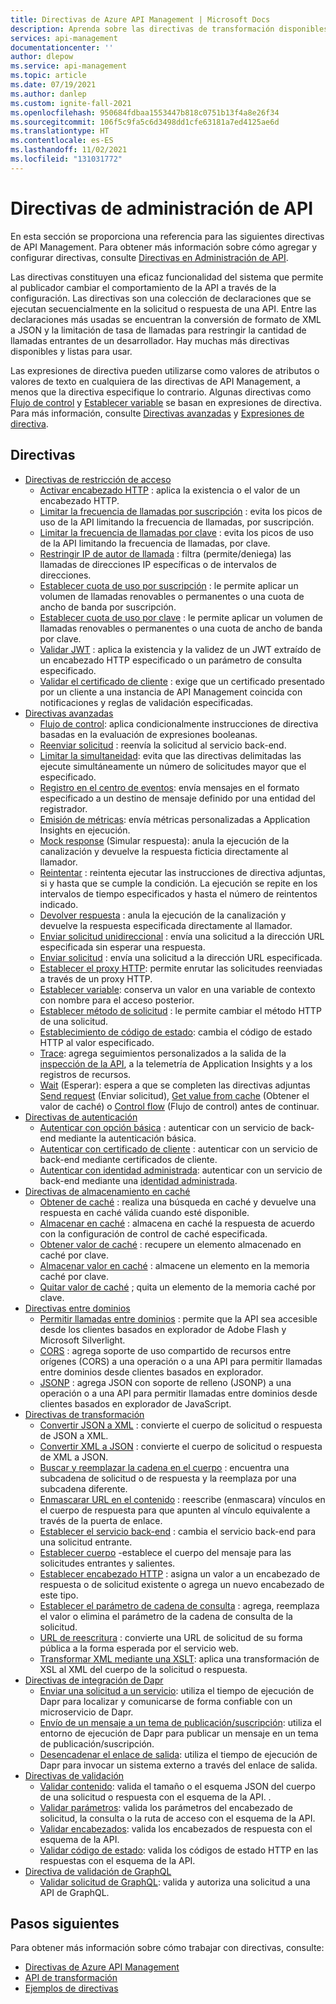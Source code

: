 ```yaml
---
title: Directivas de Azure API Management | Microsoft Docs
description: Aprenda sobre las directivas de transformación disponibles para su uso en Azure API Management. Las directivas permiten que el publicador cambie el comportamiento de la API mediante la configuración.
services: api-management
documentationcenter: ''
author: dlepow
ms.service: api-management
ms.topic: article
ms.date: 07/19/2021
ms.author: danlep
ms.custom: ignite-fall-2021
ms.openlocfilehash: 950684fdbaa1553447b818c0751b13f4a8e26f34
ms.sourcegitcommit: 106f5c9fa5c6d3498dd1cfe63181a7ed4125ae6d
ms.translationtype: HT
ms.contentlocale: es-ES
ms.lasthandoff: 11/02/2021
ms.locfileid: "131031772"
---
```

# <a name="api-management-policies"></a>Directivas de administración de API
En esta sección se proporciona una referencia para las siguientes directivas de API Management. Para obtener más información sobre cómo agregar y configurar directivas, consulte [Directivas en Administración de API](api-management-howto-policies.md).

 Las directivas constituyen una eficaz funcionalidad del sistema que permite al publicador cambiar el comportamiento de la API a través de la configuración. Las directivas son una colección de declaraciones que se ejecutan secuencialmente en la solicitud o respuesta de una API. Entre las declaraciones más usadas se encuentran la conversión de formato de XML a JSON y la limitación de tasa de llamadas para restringir la cantidad de llamadas entrantes de un desarrollador. Hay muchas más directivas disponibles y listas para usar.

 Las expresiones de directiva pueden utilizarse como valores de atributos o valores de texto en cualquiera de las directivas de API Management, a menos que la directiva especifique lo contrario. Algunas directivas como [Flujo de control](api-management-advanced-policies.md#choose) y [Establecer variable](api-management-advanced-policies.md#set-variable) se basan en expresiones de directiva. Para más información, consulte [Directivas avanzadas](api-management-advanced-policies.md#AdvancedPolicies) y [Expresiones de directiva](api-management-policy-expressions.md).

##  <a name="policies"></a><a name="ProxyPolicies"></a> Directivas

-   [Directivas de restricción de acceso](api-management-access-restriction-policies.md#AccessRestrictionPolicies)
    -   [Activar encabezado HTTP](api-management-access-restriction-policies.md#CheckHTTPHeader) : aplica la existencia o el valor de un encabezado HTTP.
    -   [Limitar la frecuencia de llamadas por suscripción](api-management-access-restriction-policies.md#LimitCallRate) : evita los picos de uso de la API limitando la frecuencia de llamadas, por suscripción.
    -   [Limitar la frecuencia de llamadas por clave](api-management-access-restriction-policies.md#LimitCallRateByKey) : evita los picos de uso de la API limitando la frecuencia de llamadas, por clave.
    -   [Restringir IP de autor de llamada](api-management-access-restriction-policies.md#RestrictCallerIPs) : filtra (permite/deniega) las llamadas de direcciones IP específicas o de intervalos de direcciones.
    -   [Establecer cuota de uso por suscripción](api-management-access-restriction-policies.md#SetUsageQuota) : le permite aplicar un volumen de llamadas renovables o permanentes o una cuota de ancho de banda por suscripción.
    -   [Establecer cuota de uso por clave](api-management-access-restriction-policies.md#SetUsageQuotaByKey) : le permite aplicar un volumen de llamadas renovables o permanentes o una cuota de ancho de banda por clave.
    -   [Validar JWT](api-management-access-restriction-policies.md#ValidateJWT) : aplica la existencia y la validez de un JWT extraído de un encabezado HTTP especificado o un parámetro de consulta especificado.
    -   [Validar el certificado de cliente](api-management-access-restriction-policies.md#validate-client-certificate) : exige que un certificado presentado por un cliente a una instancia de API Management coincida con notificaciones y reglas de validación especificadas.
-   [Directivas avanzadas](api-management-advanced-policies.md#AdvancedPolicies)
    -   [Flujo de control](api-management-advanced-policies.md#choose): aplica condicionalmente instrucciones de directiva basadas en la evaluación de expresiones booleanas.
    -   [Reenviar solicitud](api-management-advanced-policies.md#ForwardRequest) : reenvía la solicitud al servicio back-end.
    -   [Limitar la simultaneidad](api-management-advanced-policies.md#LimitConcurrency): evita que las directivas delimitadas las ejecute simultáneamente un número de solicitudes mayor que el especificado.
    -   [Registro en el centro de eventos](api-management-advanced-policies.md#log-to-eventhub): envía mensajes en el formato especificado a un destino de mensaje definido por una entidad del registrador.
    -   [Emisión de métricas](api-management-advanced-policies.md#emit-metrics): envía métricas personalizadas a Application Insights en ejecución.
    -   [Mock response](api-management-advanced-policies.md#mock-response) (Simular respuesta): anula la ejecución de la canalización y devuelve la respuesta ficticia directamente al llamador.
    -   [Reintentar](api-management-advanced-policies.md#Retry) : reintenta ejecutar las instrucciones de directiva adjuntas, si y hasta que se cumple la condición. La ejecución se repite en los intervalos de tiempo especificados y hasta el número de reintentos indicado.
    -   [Devolver respuesta](api-management-advanced-policies.md#ReturnResponse) : anula la ejecución de la canalización y devuelve la respuesta especificada directamente al llamador.
    -   [Enviar solicitud unidireccional](api-management-advanced-policies.md#SendOneWayRequest) : envía una solicitud a la dirección URL especificada sin esperar una respuesta.
    -   [Enviar solicitud](api-management-advanced-policies.md#SendRequest) : envía una solicitud a la dirección URL especificada.
    -   [Establecer el proxy HTTP](api-management-advanced-policies.md#SetHttpProxy): permite enrutar las solicitudes reenviadas a través de un proxy HTTP.
    -   [Establecer variable](api-management-advanced-policies.md#set-variable): conserva un valor en una variable de contexto con nombre para el acceso posterior.
    -   [Establecer método de solicitud](api-management-advanced-policies.md#SetRequestMethod) : le permite cambiar el método HTTP de una solicitud.
    -   [Establecimiento de código de estado](api-management-advanced-policies.md#SetStatus): cambia el código de estado HTTP al valor especificado.
    -   [Trace](api-management-advanced-policies.md#Trace): agrega seguimientos personalizados a la salida de la [inspección de la API](./api-management-howto-api-inspector.md), a la telemetría de Application Insights y a los registros de recursos.
    -   [Wait](api-management-advanced-policies.md#Wait) (Esperar): espera a que se completen las directivas adjuntas [Send request](api-management-advanced-policies.md#SendRequest) (Enviar solicitud), [Get value from cache](api-management-caching-policies.md#GetFromCacheByKey) (Obtener el valor de caché) o [Control flow](api-management-advanced-policies.md#choose) (Flujo de control) antes de continuar.
-   [Directivas de autenticación](api-management-authentication-policies.md#AuthenticationPolicies)
    -   [Autenticar con opción básica](api-management-authentication-policies.md#Basic) : autenticar con un servicio de back-end mediante la autenticación básica.
    -   [Autenticar con certificado de cliente](api-management-authentication-policies.md#ClientCertificate) : autenticar con un servicio de back-end mediante certificados de cliente.
    -   [Autenticar con identidad administrada](api-management-authentication-policies.md#ManagedIdentity): autenticar con un servicio de back-end mediante una [identidad administrada](../active-directory/managed-identities-azure-resources/overview.md).
-   [Directivas de almacenamiento en caché](api-management-caching-policies.md#CachingPolicies)
    -   [Obtener de caché](api-management-caching-policies.md#GetFromCache) : realiza una búsqueda en caché y devuelve una respuesta en caché válida cuando esté disponible.
    -   [Almacenar en caché](api-management-caching-policies.md#StoreToCache) : almacena en caché la respuesta de acuerdo con la configuración de control de caché especificada.
    -   [Obtener valor de caché](api-management-caching-policies.md#GetFromCacheByKey) : recupere un elemento almacenado en caché por clave.
    -   [Almacenar valor en caché](api-management-caching-policies.md#StoreToCacheByKey) : almacene un elemento en la memoria caché por clave.
    -   [Quitar valor de caché](api-management-caching-policies.md#RemoveCacheByKey) ; quita un elemento de la memoria caché por clave.
-   [Directivas entre dominios](api-management-cross-domain-policies.md#CrossDomainPolicies)
    -   [Permitir llamadas entre dominios](api-management-cross-domain-policies.md#AllowCrossDomainCalls) : permite que la API sea accesible desde los clientes basados en explorador de Adobe Flash y Microsoft Silverlight.
    -   [CORS](api-management-cross-domain-policies.md#CORS) : agrega soporte de uso compartido de recursos entre orígenes (CORS) a una operación o a una API para permitir llamadas entre dominios desde clientes basados en explorador.
    -   [JSONP](api-management-cross-domain-policies.md#JSONP) : agrega JSON con soporte de relleno (JSONP) a una operación o a una API para permitir llamadas entre dominios desde clientes basados en explorador de JavaScript.
-   [Directivas de transformación](api-management-transformation-policies.md#TransformationPolicies)
    -   [Convertir JSON a XML](api-management-transformation-policies.md#ConvertJSONtoXML) : convierte el cuerpo de solicitud o respuesta de JSON a XML.
    -   [Convertir XML a JSON](api-management-transformation-policies.md#ConvertXMLtoJSON) : convierte el cuerpo de solicitud o respuesta de XML a JSON.
    -   [Buscar y reemplazar la cadena en el cuerpo](api-management-transformation-policies.md#Findandreplacestringinbody) : encuentra una subcadena de solicitud o de respuesta y la reemplaza por una subcadena diferente.
    -   [Enmascarar URL en el contenido](api-management-transformation-policies.md#MaskURLSContent) : reescribe (enmascara) vínculos en el cuerpo de respuesta para que apunten al vínculo equivalente a través de la puerta de enlace.
    -   [Establecer el servicio back-end](api-management-transformation-policies.md#SetBackendService) : cambia el servicio back-end para una solicitud entrante.
    -   [Establecer cuerpo](api-management-transformation-policies.md#SetBody) -establece el cuerpo del mensaje para las solicitudes entrantes y salientes.
    -   [Establecer encabezado HTTP](api-management-transformation-policies.md#SetHTTPheader) : asigna un valor a un encabezado de respuesta o de solicitud existente o agrega un nuevo encabezado de este tipo.
    -   [Establecer el parámetro de cadena de consulta](api-management-transformation-policies.md#SetQueryStringParameter) : agrega, reemplaza el valor o elimina el parámetro de la cadena de consulta de la solicitud.
    -   [URL de reescritura](api-management-transformation-policies.md#RewriteURL) : convierte una URL de solicitud de su forma pública a la forma esperada por el servicio web.
    -   [Transformar XML mediante una XSLT](api-management-transformation-policies.md#XSLTransform): aplica una transformación de XSL al XML del cuerpo de la solicitud o respuesta.
- [Directivas de integración de Dapr](api-management-dapr-policies.md)
    - [Enviar una solicitud a un servicio](api-management-dapr-policies.md#invoke): utiliza el tiempo de ejecución de Dapr para localizar y comunicarse de forma confiable con un microservicio de Dapr.
    -  [Envío de un mensaje a un tema de publicación/suscripción](api-management-dapr-policies.md#pubsub): utiliza el entorno de ejecución de Dapr para publicar un mensaje en un tema de publicación/suscripción.
    -  [Desencadenar el enlace de salida](api-management-dapr-policies.md#bind): utiliza el tiempo de ejecución de Dapr para invocar un sistema externo a través del enlace de salida.
- [Directivas de validación](validation-policies.md)
    - [Validar contenido](validation-policies.md#validate-content): valida el tamaño o el esquema JSON del cuerpo de una solicitud o respuesta con el esquema de la API.
. 
    - [Validar parámetros](validation-policies.md#validate-parameters): valida los parámetros del encabezado de solicitud, la consulta o la ruta de acceso con el esquema de la API.
    - [Validar encabezados](validation-policies.md#validate-headers): valida los encabezados de respuesta con el esquema de la API.
    - [Validar código de estado](validation-policies.md#validate-status-code): valida los códigos de estado HTTP en las respuestas con el esquema de la API.
- [Directiva de validación de GraphQL](graphql-validation-policies.md)
    - [Validar solicitud de GraphQL](graphql-validation-policies.md#validate-graphql-request): valida y autoriza una solicitud a una API de GraphQL.

## <a name="next-steps"></a>Pasos siguientes
Para obtener más información sobre cómo trabajar con directivas, consulte:

+ [Directivas de Azure API Management](api-management-howto-policies.md)
+ [API de transformación](transform-api.md)
+ [Ejemplos de directivas](./policy-reference.md)
